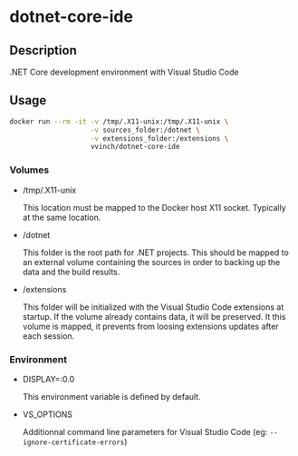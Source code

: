 # dotnet-core-ide

## Description

.NET Core development environment with Visual Studio Code

## Usage

```bash
docker run --rm -it -v /tmp/.X11-unix:/tmp/.X11-unix \
                    -v sources_folder:/dotnet \
                    -v extensions_folder:/extensions \
                    vvinch/dotnet-core-ide
```

### Volumes

- /tmp/.X11-unix

   This location must be mapped to the Docker host X11 socket. Typically at the same location.

- /dotnet

   This folder is the root path for .NET projects. This should be mapped to an external volume containing the sources in order to backing up the data and the build results.

- /extensions

   This folder will be initialized with the Visual Studio Code extensions at startup. If the volume already contains data, it will be preserved. It this volume is mapped, it prevents from loosing extensions updates after each session.

### Environment

- DISPLAY=:0.0

   This environment variable is defined by default.

- VS_OPTIONS

   Additionnal command line parameters for Visual Studio Code (eg: ```--ignore-certificate-errors```)
